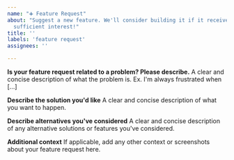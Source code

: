 ```yaml
---
name: "➕ Feature Request"
about: "Suggest a new feature. We'll consider building it if it receives
  sufficient interest!"
title: ''
labels: 'feature request'
assignees: ''

---
```


**Is your feature request related to a problem? Please describe.**
A clear and concise description of what the problem is. Ex. I'm always frustrated when [...]

**Describe the solution you'd like**
A clear and concise description of what you want to happen.

**Describe alternatives you've considered**
A clear and concise description of any alternative solutions or features you've considered.

**Additional context**
If applicable, add any other context or screenshots about your feature request here.
